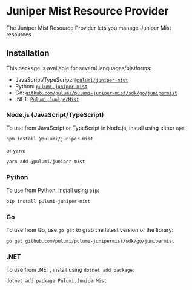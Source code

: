 # Juniper Mist Resource Provider

The Juniper Mist Resource Provider lets you manage Juniper Mist resources.

## Installation

This package is available for several languages/platforms:

- JavaScript/TypeScript: [`@pulumi/juniper-mist`](https://www.npmjs.com/package/@pulumi/juniper-mist)
- Python: [`pulumi-juniper-mist`](https://pypi.org/project/pulumi-juniper-mist/)
- Go: [`github.com/pulumi/pulumi-juniper-mist/sdk/go/junipermist`](https://pkg.go.dev/github.com/pulumi/pulumi-junipermist/sdk/go/junipermist)
- .NET: [`Pulumi.JuniperMist`](https://www.nuget.org/packages/Pulumi.JuniperMist)

### Node.js (JavaScript/TypeScript)

To use from JavaScript or TypeScript in Node.js, install using either `npm`:

```bash
npm install @pulumi/juniper-mist
```

or `yarn`:

```bash
yarn add @pulumi/juniper-mist
```

### Python

To use from Python, install using `pip`:

```bash
pip install pulumi-juniper-mist
```

### Go

To use from Go, use `go get` to grab the latest version of the library:

```bash
go get github.com/pulumi/pulumi-junipermist/sdk/go/junipermist
```

### .NET

To use from .NET, install using `dotnet add package`:

```bash
dotnet add package Pulumi.JuniperMist
```
